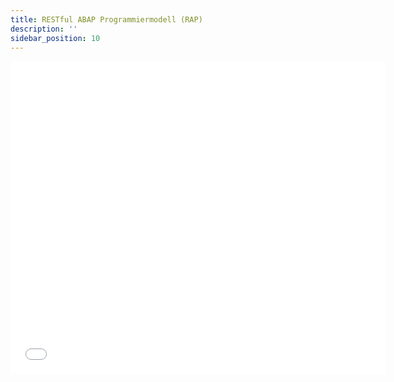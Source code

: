 ```yaml
---
title: RESTful ABAP Programmiermodell (RAP)
description: ''
sidebar_position: 10
---
```



<iframe src="java1_control_structures.pptx" style="width:600px; height:500px;" frameborder="0"></iframe>
